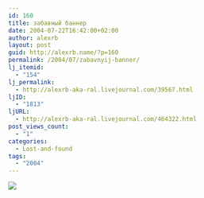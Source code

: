 ```yaml
---
id: 160
title: забавный баннер
date: 2004-07-22T16:42:00+02:00
author: alexrb
layout: post
guid: http://alexrb.name/?p=160
permalink: /2004/07/zabavnyij-banner/
lj_itemid:
  - "154"
lj_permalink:
  - http://alexrb-aka-ral.livejournal.com/39567.html
ljID:
  - "1813"
ljURL:
  - http://alexrb-aka-ral.livejournal.com/464322.html
post_views_count:
  - "1"
categories:
  - Lost-and-found
tags:
  - "2004"
---
```

![](http://img.lj.com.ua/alexrb-aka-ral/banner.gif)